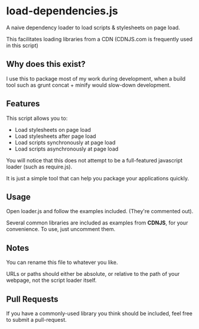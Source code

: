 # load-dependencies.js

A naive dependency loader to load scripts &amp; stylesheets on page load.

This facilitates loading libraries from a CDN (CDNJS.com is frequently used in this script)

## Why does this exist?

I use this to package most of my work during development, when a build tool such as grunt concat + minify would slow-down development.

## Features

This script allows you to:

- Load stylesheets on page load
- Load stylesheets after page load
- Load scripts synchronously at page load
- Load scripts asynchronously at page load

You will notice that this does not attempt to be a full-featured javascript loader (such as require.js).

It is just a simple tool that can help you package your applications quickly.

## Usage

Open loader.js and follow the examples included. (They're commented out).

Several common libraries are included as examples from **CDNJS**, for your convenience. To use, just uncomment them.

## Notes

You can rename this file to whatever you like.

URLs or paths should either be absolute, or relative to the path of your webpage, not the script loader itself.

## Pull Requests

If you have a commonly-used library you think should be included, feel free to submit a pull-request.
